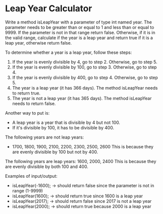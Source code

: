 # Leap Year Calculator
Write a method isLeapYear with a parameter of type int named year.
The parameter needs to be greater than or equal to 1 and less than or equal to 9999. If the parameter is not in that range return false.
Otherwise, if it is in the valid range, calculate if the year is a leap year and return true if it is a leap year, otherwise return false.

To determine whether a year is a leap year, follow these steps:
1. If the year is evenly divisible by 4, go to step 2. Otherwise, go to step 5.
2. If the year is evenly divisible by 100, go to step 3. Otherwise, go to step 4.
3. If the year is evenly divisible by 400, go to step 4. Otherwise, go to step 5.
4. The year is a leap year (it has 366 days). The method isLeapYear needs to return true.
5. The year is not a leap year (it has 365 days). The method isLeapYear needs to return false.

Another way to put is:
 - A leap year is a year that is divisible by 4 but not 100.
 - If it's divisible by 100, it has to be divisible by 400.

The following years are not leap years:
 - 1700, 1800, 1900, 2100, 2200, 2300, 2500, 2600
This is because they are evenly divisible by 100 but not by 400.


The following years are leap years:
1600, 2000, 2400
This is because they are evenly divisible by both 100 and 400.

Examples of input/output:
 - isLeapYear(-1600); → should return false since the parameter is not in range (1-9999)
 - isLeapYear(1600); → should return true since 1600 is a leap year
 - isLeapYear(2017); → should return false since 2017 is not a leap year
 - isLeapYear(2000);  → should return true because 2000 is a leap year 